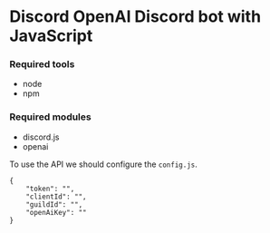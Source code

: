 # Discord OpenAI Discord bot with JavaScript

### Required tools
- node
- npm

### Required modules
- discord.js
- openai

To use the API we should configure the `config.js`.
```
{
    "token": "",
    "clientId": "",
    "guildId": "",
    "openAiKey": ""
}
```
